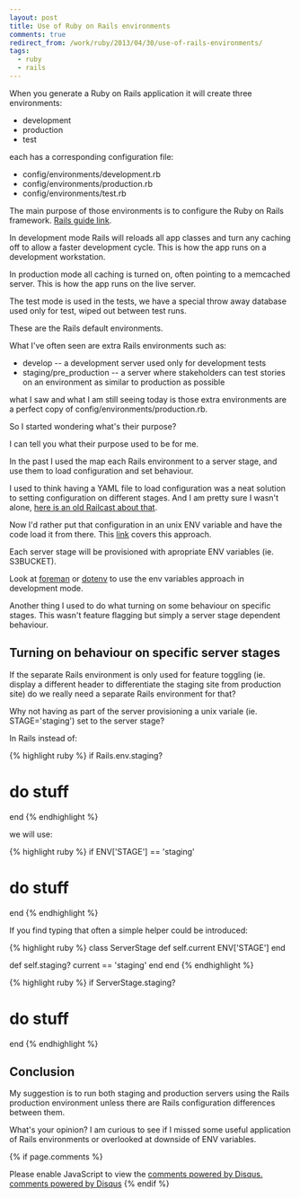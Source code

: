 ```yaml
---
layout: post
title: Use of Ruby on Rails environments
comments: true
redirect_from: /work/ruby/2013/04/30/use-of-rails-environments/
tags:
  - ruby
  - rails
---
```


When you generate a Ruby on Rails application it will create three environments:
* development
* production
* test

each has a corresponding configuration file:

* config/environments/development.rb
* config/environments/production.rb
* config/environments/test.rb

The main purpose of those environments is to configure the Ruby on Rails framework.
[Rails guide link](http://guides.rubyonrails.org/configuring.html#rails-environment-settings).

In development mode Rails will reloads all app classes and turn any caching off
to allow a faster development cycle. This is how the app runs on a development
workstation.

In production mode all caching is turned on, often pointing to a memcached
server. This is how the app runs on the live server.

The test mode is used in the tests, we have a special throw away database used
only for test, wiped out between test runs.

These are the Rails default environments.

What I've often seen are extra Rails environments such as:

* develop -- a development server used only for development tests
* staging/pre_production -- a server where stakeholders can test stories on an
  environment as similar to production as possible

what I saw and what I am still seeing today is those extra environments are
a perfect copy of config/environments/production.rb.

So I started wondering what's their purpose?

I can tell you what their purpose used to be for me.

In the past I used the map each Rails environment to a server stage, and use them
to load configuration and set behaviour.

I used to think having a YAML file to load configuration was a neat solution to
setting configuration on different stages. And I am pretty sure I wasn't alone,
[here is an old Railcast about that](http://railscasts.com/episodes/85-yaml-configuration-file).

Now I'd rather put that configuration in an unix ENV variable and have the code
load it from there. This [link](http://railsapps.github.io/rails-environment-variables.html) covers this approach.

Each server stage will be provisioned with apropriate ENV variables (ie. S3BUCKET).

Look at [foreman](https://github.com/ddollar/foreman) or [dotenv](https://github.com/bkeepers/dotenv) to use the env variables approach in development mode.

Another thing I used to do what turning on some behaviour on specific stages. This
wasn't feature flagging but simply a server stage dependent behaviour.

## Turning on behaviour on specific server stages
If the separate Rails environment is only used for feature toggling (ie. display
a different header to differentiate the staging site from production site) do we
really need a separate Rails environment for that?

Why not having as part of the server provisioning a unix variale (ie. STAGE='staging')
set to the server stage?

In Rails instead of:

{% highlight ruby %}
if Rails.env.staging?
# do stuff
end
{% endhighlight %}

we will use:

{% highlight ruby %}
if ENV['STAGE'] == 'staging'
# do stuff
end
{% endhighlight %}

If you find typing that often a simple helper could be introduced:

{% highlight ruby %}
class ServerStage
   def self.current
     ENV['STAGE']
   end
   
   def self.staging?
     current == 'staging'
   end
end
{% endhighlight %}

{% highlight ruby %}
if ServerStage.staging?
# do stuff
end
{% endhighlight %}



## Conclusion
My suggestion is to run both staging and production servers using the Rails
production environment unless there are Rails configuration differences between
them.

What's your opinion? I am curious to see if I missed some useful application of
Rails environments or overlooked at downside of ENV variables.


{% if page.comments %}
  <div id="disqus_thread"></div>
  <script type="text/javascript">
      /* * * CONFIGURATION VARIABLES: EDIT BEFORE PASTING INTO YOUR WEBPAGE * * */
      var disqus_shortname = 'enricoteotti'; // required: replace example with your forum shortname

      /* * * DON'T EDIT BELOW THIS LINE * * */
      (function() {
          var dsq = document.createElement('script'); dsq.type = 'text/javascript'; dsq.async = true;
          dsq.src = '//' + disqus_shortname + '.disqus.com/embed.js';
          (document.getElementsByTagName('head')[0] || document.getElementsByTagName('body')[0]).appendChild(dsq);
      })();
  </script>
  <noscript>Please enable JavaScript to view the <a href="http://disqus.com/?ref_noscript">comments powered by Disqus.</a></noscript>
  <a href="http://disqus.com" class="dsq-brlink">comments powered by <span class="logo-disqus">Disqus</span></a>
{% endif %}
